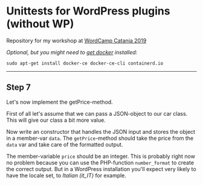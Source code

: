 # Unittests for WordPress plugins (without WP)

Repository for my workshop at [WordCamp Catania 2019](https://2019.catania.wordcamp.org/)

_Optional, but you might need to [get docker](https://docs.docker.com/install/) installed:_
                       
    sudo apt-get install docker-ce docker-ce-cli containerd.io

---

## Step 7

Let's now implement the getPrice-method.

First of all let's assume that we can pass a JSON-object to our car class. This will give our class a bit more value.

Now write an constructor that handles the JSON input and stores the object in a member-var `data`. The `getPrice`-method should take the price from the `data` var and take care of the formatted output.

The member-variable `price` should be an integer. This is probably right now no problem because you can use the PHP-function `number_format` to create the correct output. But in a WordPress installation you'll expect very likely to have the locale set, to *Italian (it_IT)* for example.
